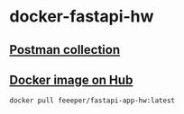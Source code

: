 # docker-fastapi-hw

## [Postman collection](https://www.getpostman.com/collections/795a2fcfa3af34468104)

## [Docker image on Hub](https://hub.docker.com/repository/docker/feeeper/fastapi-app-hw/tags?page=1&ordering=last_updated)

``` bash
docker pull feeeper/fastapi-app-hw:latest
```